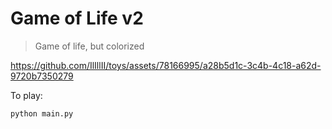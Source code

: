 # Game of Life v2

> Game of life, but colorized

https://github.com/IlIllII/toys/assets/78166995/a28b5d1c-3c4b-4c18-a62d-9720b7350279

To play:

```python
python main.py
```
